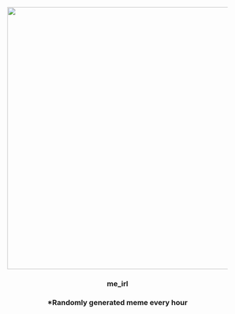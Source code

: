 <p align="center">
        <img src="https://i.redd.it/ta7ts9wn1gd91.jpg" width="600" height="600">
        </p>
        <h3 align="center">me_irl</h3>
        <h3 align="center">*Randomly generated meme every hour</h3>
    